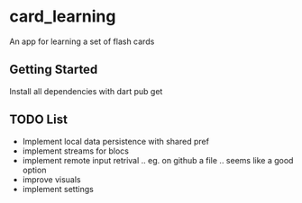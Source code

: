 # card_learning

An app for learning a set of flash cards

## Getting Started

Install all dependencies with dart pub get


## TODO List

* Implement local data persistence with shared pref
* implement streams for blocs
* implement remote input retrival .. eg. on github a file .. seems like a good option
* improve visuals
* implement settings